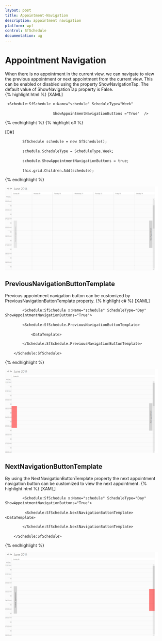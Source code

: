 ```yaml
---
layout: post
title: Appointment-Navigation
description: appointment navigation
platform: wpf
control: SfSchedule
documentation: ug
---
```


# Appointment Navigation

When there is no appointment in the current view, we can navigate to view the previous appointment or next appointment from the current view. This can be enabled or disabled using the property ShowNavigationTap. The default value of ShowNavigationTap property is False.  
{% highlight html %}
[XAML]



     <Schedule:SfSchedule x:Name="schedule" ScheduleType="Week"

                          ShowAppointmentNavigationButtons ="True"  /> 


{% endhighlight  %}
{% highlight c# %}


[C#]



            SfSchedule schedule = new SfSchedule();

            schedule.ScheduleType = ScheduleType.Week;

            schedule.ShowAppointmentNavigationButtons = true;

            this.grid.Children.Add(schedule);


{% endhighlight  %}


![](Appointment-Navigation_images/Appointment-Navigation_img1.png)



## PreviousNavigationButtonTemplate 

Previous appointment navigation button can be customized by PreviousNavigationButtonTemplate property.
{% highlight c# %}
[XAML]



            <Schedule:SfSchedule x:Name="schedule" ScheduleType="Day" ShowAppointmentNavigationButtons="True">

            <Schedule:SfSchedule.PreviousNavigationButtonTemplate>

                <DataTemplate>

<Border Height="200" Width="50" Background="Red"/>                </DataTemplate>

            </Schedule:SfSchedule.PreviousNavigationButtonTemplate>

        </Schedule:SfSchedule>

{% endhighlight  %}

![](Appointment-Navigation_images/Appointment-Navigation_img2.png)



## NextNavigationButtonTemplate

By using the NextNavigationButtonTemplate property the next appointment navigation button can be customized to view the next appointment.
{% highlight html %}
[XAML]



            <Schedule:SfSchedule x:Name="schedule" ScheduleType="Day" ShowAppointmentNavigationButtons="True">

             <Schedule:SfSchedule.NextNavigationButtonTemplate>                <DataTemplate>

<Border Height="200" Width="50" Background="Red"/>                                </DataTemplate>

            </Schedule:SfSchedule.NextNavigationButtonTemplate>

        </Schedule:SfSchedule>

{% endhighlight  %}



![](Appointment-Navigation_images/Appointment-Navigation_img3.png)





